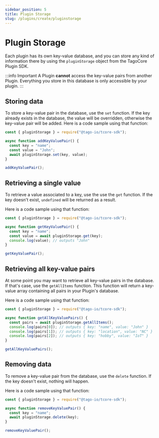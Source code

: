 ```yaml
---
sidebar_position: 5
title: Plugin Storage
slug: /plugins/create/pluginstorage
---
```


# Plugin Storage

Each plugin has its own key-value database, and you can store any kind of information there by using the `pluginStorage`
object from the TagoCore Plugin SDK.

:::info Important
A Plugin **cannot** access the key-value pairs from another Plugin. Everything you store in this database is only
accessible by your plugin.
:::

## Storing data

To store a key-value pair in the database, use the `set` function. If the key already exists in the database,
the value will be overridden, otherwise the key-value pair will be added. Here is a code sample using that function:

```js
const { pluginStorage } = require("@tago-io/tcore-sdk");

async function addKeyValuePair() {
  const key = "name";
  const value = "John";
  await pluginStorage.set(key, value);
}

addKeyValuePair();
```

## Retrieving a single value

To retrieve a value associated to a key, use the use the `get` function. If the key doesn't exist, `undefined` will be
returned as a result.

Here is a code sample using that function:

```js
const { pluginStorage } = require("@tago-io/tcore-sdk");

async function getKeyValuePair() {
  const key = "name";
  const value = await pluginStorage.get(key);
  console.log(value); // outputs "John"
}

getKeyValuePair();
```

## Retrieving all key-value pairs

At some point you may want to retrieve all key-value pairs in the database. If that's case, use the
`getAllItems` function. This function will return a key-value array containing all pairs in your Plugin's database.

Here is a code sample using that function:

```js
const { pluginStorage } = require("@tago-io/tcore-sdk");

async function getAllKeyValuePairs() {
  const pairs = await pluginStorage.getAllItems();
  console.log(pairs[0]); // outputs { key: "name", value: "John" }
  console.log(pairs[1]); // outputs { key: "location", value: "NC" }
  console.log(pairs[2]); // outputs { key: "hobby", value: "IoT" }
}

getAllKeyValuePairs();
```

## Removing data

To remove a key-value pair from the database, use the `delete` function. If the key doesn't exist, nothing will happen.

Here is a code sample using that function:

```js
const { pluginStorage } = require("@tago-io/tcore-sdk");

async function removeKeyValuePair() {
  const key = "name";
  await pluginStorage.delete(key);
}

removeKeyValuePair();
```

